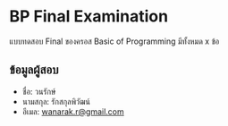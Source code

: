 # BP Final Examination

แบบทดสอบ Final ของครอส Basic of Programming มีทั้งหมด x ข้อ

## ข้อมูลผู้สอบ

- ชื่อ: วนรักษ์
- นามสกุล: รักสกุลพิวัฒน์
- อีเมล: wanarak.r@gmail.com
